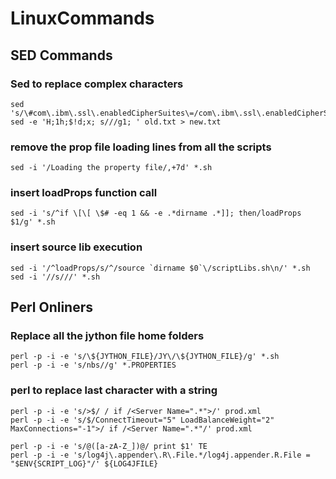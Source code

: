 # LinuxCommands

## SED Commands
### Sed to replace complex characters 
```
sed 's/\#com\.ibm\.ssl\.enabledCipherSuites\=/com\.ibm\.ssl\.enabledCipherSuites\=SSL_ECDHE_RSA_WITH_AES_128_GCM_SHA256/1'
sed -e 'H;1h;$!d;x; s///g1; ' old.txt > new.txt
```
### remove the prop file loading lines from all the scripts
```
sed -i '/Loading the property file/,+7d' *.sh
```
### insert loadProps function call
```
sed -i 's/^if \[\[ \$# -eq 1 && -e .*dirname .*]]; then/loadProps $1/g' *.sh
```
### insert source lib execution
```
sed -i '/^loadProps/s/^/source `dirname $0`\/scriptLibs.sh\n/' *.sh
sed -i '//s///' *.sh
```
## Perl Onliners 

### Replace all the jython file home folders
```
perl -p -i -e 's/\${JYTHON_FILE}/JY\/\${JYTHON_FILE}/g' *.sh
perl -p -i -e 's/nbs//g' *.PROPERTIES
```
### perl to replace last character with a string
```
perl -p -i -e 's/>$/ / if /<Server Name=".*">/' prod.xml
perl -p -i -e 's/$/ConnectTimeout="5" LoadBalanceWeight="2" MaxConnections="-1">/ if /<Server Name=".*"/' prod.xml

perl -p -i -e 's/@([a-zA-Z_])@/ print $1' TE
perl -p -i -e 's/log4j\.appender\.R\.File.*/log4j.appender.R.File = "$ENV{SCRIPT_LOG}"/' ${LOG4JFILE}
```
